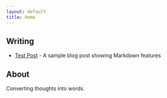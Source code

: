 ```yaml
---
layout: default
title: Home
---
```


## Writing

- [Test Post](/test/) - A sample blog post showing Markdown features

## About

Converting thoughts into words.
